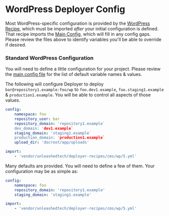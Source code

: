 # WordPress Deployer Config
Most WordPress-specific configuration is provided by the [WordPress Recipe](5.yml), which must be imported _after_ your
initial configuration is defined. That recipe imports the [Main Config](../../config.php), which will fill in any config
gaps. Please review the files above to identify variables you'll be able to override if desired.

### Standard WordPress Configuration

You will need to define a little configuration for your project. Please review
the [main config file](../../config.php) for the list of default variable names & values.

The following will configure Deployer to deploy `bar@repository1.example:foo/wp`
to `foo.dev1.example`, `foo.staging1.example` & `production1.example`. You will be able to control all aspects of those values.

```yaml
config:
    namespace: foo
    repository_user: bar
    repository_domain: 'repository1.example`
    dev_domain: 'dev1.example`
    staging_domain: 'staging1.example`
    production_domain: 'production1.example`
    upload_dir: 'docroot/app/uploads'

import:
    - 'vendor/unleashedtech/deployer-recipes/cms/wp/5.yml'
```

Many defaults are provided. You will need to define a few of them. Your configuration
may be as simple as:

```yaml
config:
    namespace: foo
    repository_domain: 'repository1.example'
    staging_domain: 'staging1.example'

import:
    - 'vendor/unleashedtech/deployer-recipes/cms/wp/5.yml'
```

